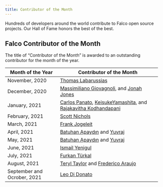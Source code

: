 ```yaml
---
title: Contributor of the Month
---
```


Hundreds of developers around the world contribute to Falco open source projects. Our Hall of Fame honors the best of the best.


## Falco Contributor of the Month
The title of “Contributor of the Month” is awarded to an outstanding contributor for the month of the year.


Month of the Year  | Contributor of the Month
-------------------- | ---
November, 2020       | [Thomas Labarussias](https://github.com/Issif)
December, 2020       | [Massimiliano Giovagnoli](https://github.com/maxgio92), and [Jonah Jones](https://github.com/jonahjon)
January, 2021        | [Carlos Panato](https://github.com/cpanato), [KeisukeYamashita](https://github.com/KeisukeYamashita), and [Rajakavitha Kodhandapani](https://github.com/Rajakavitha1)
February, 2021       | [Scott Nichols](https://github.com/n3wscott)
March, 2021          | [Frank Jogeleit](https://github.com/fjogeleit)
April, 2021          | [Batuhan Apaydın](https://github.com/developer-guy) and [Yuvraj](https://github.com/evalsocket)
May, 2021            | [Batuhan Apaydın](https://github.com/developer-guy) and [Yuvraj](https://github.com/evalsocket)
June, 2021           | [Ismail Yenigul](https://github.com/ismailyenigul)
July, 2021           | [Furkan Türkal](https://github.com/Dentrax)
August, 2021         | [Teryl Taylor](https://github.com/terylt) and [Frederico Araujo](https://github.com/araujof)
September and Ocrober, 2021         | [Leo Di Donato](https://github.com/leodido)
